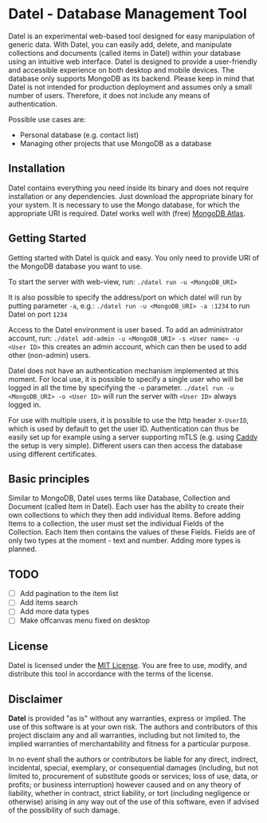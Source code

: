 # Datel - Database Management Tool
Datel is an experimental web-based tool designed for easy manipulation of generic data. With Datel, you can easily add, delete, and manipulate collections and documents (called items in Datel) within your database using an intuitive web interface. Datel is designed to provide a user-friendly and accessible experience on both desktop and mobile devices. The database only supports MongoDB as its backend.
Please keep in mind that Datel is not intended for production deployment and assumes only a small number of users. Therefore, it does not include any means of authentication.

Possible use cases are:
- Personal database (e.g. contact list)
- Managing other projects that use MongoDB as a database

## Installation
Datel contains everything you need inside its binary and does not require installation or any dependencies. Just download the appropriate binary for your system. It is necessary to use the Mongo database, for which the appropriate URI is required. Datel works well with (free) [MongoDB Atlas](https://www.mongodb.com/atlas).

## Getting Started
Getting started with Datel is quick and easy. You only need to provide URI of the MongoDB database you want to use.

To start the server with web-view, run:
`./datel run -u <MongoDB_URI>`

It is also possible to specify the address/port on which datel will run by putting parameter `-a`, e.g.:
`./datel run -u <MongoDB_URI> -a :1234`
to run Datel on port `1234`

Access to the Datel environment is user based. To add an administrator account, run:
`./datel add-admin -u <MongoDB_URI> -s <User name> -u <User ID>`
this creates an admin account, which can then be used to add other (non-admin) users.

Datel does not have an authentication mechanism implemented at this moment. For local use, it is possible to specify a single user who will be logged in all the time by specifying the `-o` parameter.
`./datel run -u <MongoDB_URI> -o <User ID>`
will run the server with `<User ID>` always logged in.

For use with multiple users, it is possible to use the http header `X-UserID`, which is used by default to get the user ID. Authentication can thus be easily set up for example using a server supporting mTLS (e.g. using [Caddy](https://caddyserver.com/) the setup is very simple). Different users can then access the database using different certificates.

## Basic principles
Similar to MongoDB, Datel uses terms like Database, Collection and Document (called Item in Datel). Each user has the ability to create their own collections to which they then add individual Items. Before adding Items to a collection, the user must set the individual Fields of the Collection. Each Item then contains the values of these Fields. Fields are of only two types at the moment - text and number. Adding more types is planned.

## TODO
- [ ] Add pagination to the item list
- [ ] Add items search
- [ ] Add more data types
- [ ] Make offcanvas menu fixed on desktop

## License

Datel is licensed under the [MIT License](./LICENSE.md). You are free to use, modify, and distribute this tool in accordance with the terms of the license.

## Disclaimer

**Datel** is provided "as is" without any warranties, express or implied. The use of this software is at your own risk. The authors and contributors of this project disclaim any and all warranties, including but not limited to, the implied warranties of merchantability and fitness for a particular purpose. 

In no event shall the authors or contributors be liable for any direct, indirect, incidental, special, exemplary, or consequential damages (including, but not limited to, procurement of substitute goods or services; loss of use, data, or profits; or business interruption) however caused and on any theory of liability, whether in contract, strict liability, or tort (including negligence or otherwise) arising in any way out of the use of this software, even if advised of the possibility of such damage.